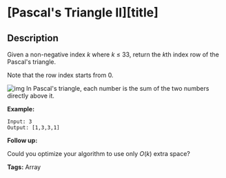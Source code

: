 # [Pascal's Triangle II][title]

## Description

Given a non-negative index *k* where *k* ≤ 33, return the *k*th index row of the Pascal's triangle.

Note that the row index starts from 0.

![img](https://upload.wikimedia.org/wikipedia/commons/0/0d/PascalTriangleAnimated2.gif)
In Pascal's triangle, each number is the sum of the two numbers directly above it.

**Example:**

```
Input: 3
Output: [1,3,3,1]
```

**Follow up:**

Could you optimize your algorithm to use only *O*(*k*) extra space?

**Tags:** Array
